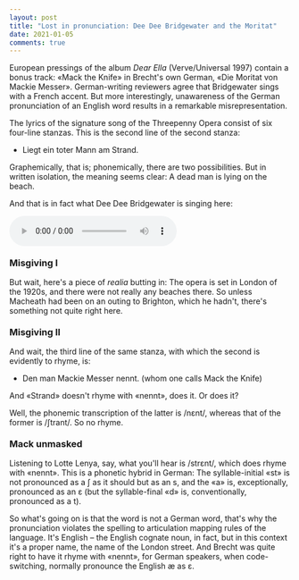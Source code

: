 ```yaml
---
layout: post
title: "Lost in pronunciation: Dee Dee Bridgewater and the Moritat"
date: 2021-01-05
comments: true
---
```


<style>
  ol {
  margin-left: 0;
  padding-left: 0;
}
ol li {
  display: block;
  margin-bottom: .4em;
  margin-left: 2em;
}
ol li::before {
  display: inline-block;
  content: "(" counter(item) ") ";
  counter-increment: item;
  width: 2em;
  margin-left: -2em;
}
figcaption {
    color: #333;
    text-align: center;
    font-family: Optima, Candara, Calibri, Arial, sans-serif;
    font-size: .8em;
  line-height: 1.2em;
}	
  .zoom:hover {
  -ms-transform: scale(3); /* IE 9 */
  -webkit-transform: scale(3); /* Safari 3-8 */
  transform: scale(2); 
  transform-origin: 100% 0%;
}
  .small {
  font-variant: small-caps;
}
</style>

<div class="ingress">
<p>European pressings of the album <i>Dear Ella</i> (Verve/Universal 1997) contain a bonus track: &laquo;Mack the Knife&raquo; in Brecht's own German, &laquo;Die Moritat von Mackie Messer&raquo;. German-writing reviewers agree that Bridgewater sings with a French accent. But more interestingly, unawareness of the German pronunciation of an English word results in a remarkable misrepresentation.</p></div> 

<p>The lyrics of the signature song of the Threepenny Opera consist of six four-line stanzas. This is the second line of the second stanza:</p>
<ul><li>Liegt ein toter Mann am Strand.</li></ul>
<p>Graphemically, that is; phonemically, there are two possibilities. But in written isolation, the meaning seems clear: A dead man is lying on the beach.
</p>
<p> And that is in fact what Dee Dee Bridgewater is singing here:</p>
<audio controls>
  <source src="/pics/MoritatDeeDee.mp3" type="audio/mpeg">
Your browser does not support the audio element.
</audio>
<h3 style="margin-top: 1.2em">Misgiving I</h3>
<p>But wait, here's a piece of <i>realia</i> butting in: The opera is set in London of the 1920s, and there were not really any beaches there. So unless Macheath had been on an outing to Brighton, which he hadn't, there's something not quite right here.</p>
<h3 style="margin-top: 1.2em">Misgiving II</h3>
<p>And wait, the third line of the same stanza, with which the second is evidently to rhyme, is:</p>
<ul><li>Den man Mackie Messer nennt. (whom one calls Mack the Knife)
</li></ul>
<p>And &laquo;Strand&raquo; doesn't rhyme with &laquo;nennt&raquo;, does it. Or does it? 
</p>
<p>Well, the phonemic transcription of the latter is /n&epsilon;nt/, whereas that of the former is /&#643;trant/. So no rhyme.</p>
<h3  style="margin-top: 1.2em">Mack unmasked</h3>
<p>Listening to Lotte Lenya, say, what you'll hear is /str&epsilon;nt/, which does rhyme with &laquo;nennt&raquo;. This is a phonetic hybrid in German: The syllable-initial &laquo;st&raquo; is not pronounced as a &#643; as it should but as an s, and the &laquo;a&raquo; is, exceptionally, pronounced as an &epsilon; (but the syllable-final &laquo;d&raquo; is, conventionally, pronounced as a t).
</p>
<p>So what's going on is that the word is not a German word, that's why the pronunciation violates the spelling to articulation mapping rules of the language. It's English – the English cognate noun, in fact, but in this context it's a proper name, the name of the London street. And Brecht was quite right to have it rhyme with &laquo;nennt&raquo;, for German speakers, when code-switching, normally pronounce the English &aelig; as &epsilon;.</p>
